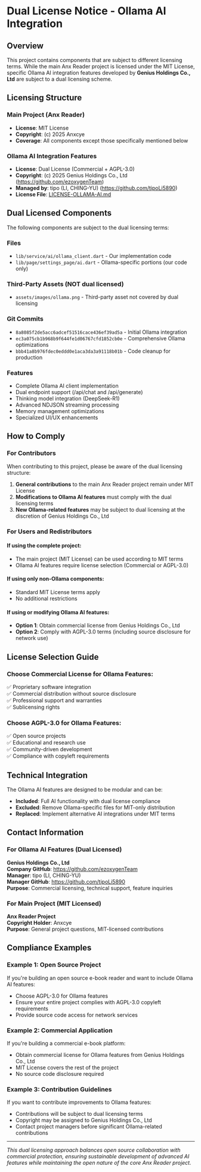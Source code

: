 # Dual License Notice - Ollama AI Integration

## Overview

This project contains components that are subject to different licensing terms. While the main Anx Reader project is licensed under the MIT License, specific Ollama AI integration features developed by **Genius Holdings Co., Ltd** are subject to a dual licensing scheme.

## Licensing Structure

### Main Project (Anx Reader)
- **License**: MIT License
- **Copyright**: (c) 2025 Anxcye
- **Coverage**: All components except those specifically mentioned below

### Ollama AI Integration Features
- **License**: Dual License (Commercial + AGPL-3.0)
- **Copyright**: (c) 2025 Genius Holdings Co., Ltd (https://github.com/ezoxygenTeam)
- **Managed by**: tipo (LI, CHING-YU) (https://github.com/tipoLi5890)
- **License File**: [LICENSE-OLLAMA-AI.md](LICENSE-OLLAMA-AI.md)

## Dual Licensed Components

The following components are subject to the dual licensing terms:

### Files
- `lib/service/ai/ollama_client.dart` - Our implementation code
- `lib/page/settings_page/ai.dart` - Ollama-specific portions (our code only)

### Third-Party Assets (NOT dual licensed)
- `assets/images/ollama.png` - Third-party asset not covered by dual licensing

### Git Commits
- `8a8085f2de5acc6adcef51516cace436ef39ad5a` - Initial Ollama integration
- `ec3a075cb1b968b9f644fe1d06767cfd1852cb0e` - Comprehensive Ollama optimizations
- `bbb41a8b976fdec0eddd0e1aca3da3a91118b01b` - Code cleanup for production

### Features
- Complete Ollama AI client implementation
- Dual endpoint support (/api/chat and /api/generate)
- Thinking model integration (DeepSeek-R1)
- Advanced NDJSON streaming processing
- Memory management optimizations
- Specialized UI/UX enhancements

## How to Comply

### For Contributors
When contributing to this project, please be aware of the dual licensing structure:

1. **General contributions** to the main Anx Reader project remain under MIT License
2. **Modifications to Ollama AI features** must comply with the dual licensing terms
3. **New Ollama-related features** may be subject to dual licensing at the discretion of Genius Holdings Co., Ltd

### For Users and Redistributors

#### If using the complete project:
- The main project (MIT License) can be used according to MIT terms
- Ollama AI features require license selection (Commercial or AGPL-3.0)

#### If using only non-Ollama components:
- Standard MIT License terms apply
- No additional restrictions

#### If using or modifying Ollama AI features:
- **Option 1**: Obtain commercial license from Genius Holdings Co., Ltd
- **Option 2**: Comply with AGPL-3.0 terms (including source disclosure for network use)

## License Selection Guide

### Choose Commercial License for Ollama Features:
✅ Proprietary software integration  
✅ Commercial distribution without source disclosure  
✅ Professional support and warranties  
✅ Sublicensing rights  

### Choose AGPL-3.0 for Ollama Features:
✅ Open source projects  
✅ Educational and research use  
✅ Community-driven development  
✅ Compliance with copyleft requirements  

## Technical Integration

The Ollama AI features are designed to be modular and can be:
- **Included**: Full AI functionality with dual license compliance
- **Excluded**: Remove Ollama-specific files for MIT-only distribution
- **Replaced**: Implement alternative AI integrations under MIT terms

## Contact Information

### For Ollama AI Features (Dual Licensed)
**Genius Holdings Co., Ltd**  
**Company GitHub**: https://github.com/ezoxygenTeam  
**Manager**: tipo (LI, CHING-YU)  
**Manager GitHub**: https://github.com/tipoLi5890  
**Purpose**: Commercial licensing, technical support, feature inquiries

### For Main Project (MIT Licensed)
**Anx Reader Project**  
**Copyright Holder**: Anxcye  
**Purpose**: General project questions, MIT-licensed contributions

## Compliance Examples

### Example 1: Open Source Project
If you're building an open source e-book reader and want to include Ollama AI features:
- Choose AGPL-3.0 for Ollama features
- Ensure your entire project complies with AGPL-3.0 copyleft requirements
- Provide source code access for network services

### Example 2: Commercial Application
If you're building a commercial e-book platform:
- Obtain commercial license for Ollama features from Genius Holdings Co., Ltd
- MIT License covers the rest of the project
- No source code disclosure required

### Example 3: Contribution Guidelines
If you want to contribute improvements to Ollama features:
- Contributions will be subject to dual licensing terms
- Copyright may be assigned to Genius Holdings Co., Ltd
- Contact project managers before significant Ollama-related contributions

---

*This dual licensing approach balances open source collaboration with commercial protection, ensuring sustainable development of advanced AI features while maintaining the open nature of the core Anx Reader project.*